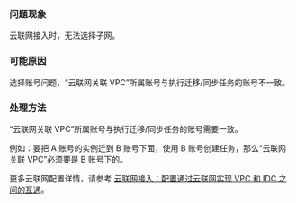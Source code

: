 
### 问题现象
云联网接入时，无法选择子网。

### 可能原因
选择账号问题，“云联网关联 VPC”所属账号与执行迁移/同步任务的账号不一致。

### 处理方法
“云联网关联 VPC”所属账号与执行迁移/同步任务的账号需要一致。

例如：要把 A 账号的实例迁到 B 账号下面，使用 B 账号创建任务，那么“云联网关联 VPC”必须要是 B 账号下的。

更多云联网配置详情，请参考 [云联网接入：配置通过云联网实现 VPC 和 IDC 之间的互通](https://cloud.tencent.com/document/product/571/60605)。


